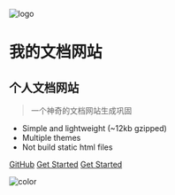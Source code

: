 ![logo](_media/icon.svg)
# 我的文档网站
## 个人文档网站
> 一个神奇的文档网站生成巩固
* Simple and lightweight (~12kb gzipped)
* Multiple themes
* Not build static html files

[GitHub](https://github.com/docsifyjs/docsify/)
[Get Started](#quick-start)
[Get Started](#quick-start)

<!-- 背景色 -->
![color](#2f4253)
